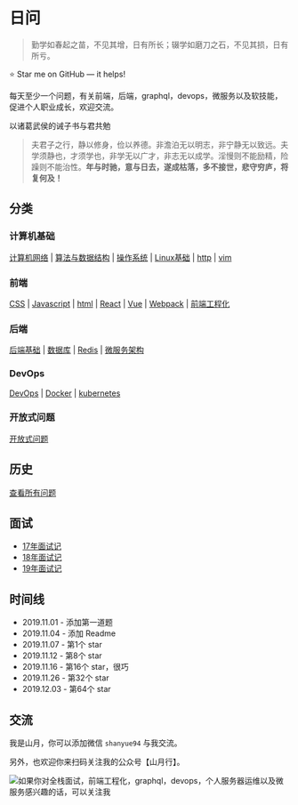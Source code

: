 # 日问

> 勤学如春起之苗，不见其增，日有所长；辍学如磨刀之石，不见其损，日有所亏。

⭐️ Star me on GitHub — it helps!

每天至少一个问题，有关前端，后端，graphql，devops，微服务以及软技能，促进个人职业成长，欢迎交流。

以诸葛武侯的诫子书与君共勉

> 夫君子之行，静以修身，俭以养德。非澹泊无以明志，非宁静无以致远。夫学须静也，才须学也，非学无以广才，非志无以成学。淫慢则不能励精，险躁则不能治性。**年与时驰，意与日去，遂成枯落，多不接世，悲守穷庐，将复何及！**

## 分类

### 计算机基础

[计算机网络](https://github.com/shfshanyue/Daily-Question/issues?q=is%3Aopen+is%3Aissue+label%3Anetwork) | 
[算法与数据结构](https://github.com/shfshanyue/Daily-Question/issues?q=is%3Aopen+is%3Aissue+label%3Aalgorithm) | 
[操作系统](https://github.com/shfshanyue/Daily-Question/issues?q=is%3Aopen+is%3Aissue+label%3Aos) |
[Linux基础](https://github.com/shfshanyue/Daily-Question/issues?q=is%3Aopen+is%3Aissue+label%3Alinux) |
[http](https://github.com/shfshanyue/Daily-Question/issues?q=is%3Aopen+is%3Aissue+label%3Ahttp) | 
[vim](https://github.com/shfshanyue/Daily-Question/issues?q=is%3Aopen+is%3Aissue+label%3Avim)

### 前端

[CSS](https://github.com/shfshanyue/Daily-Question/issues?q=is%3Aopen+is%3Aissue+label%3Acss) |
[Javascript](https://github.com/shfshanyue/Daily-Question/issues?q=is%3Aopen+is%3Aissue+label%3Ajs) |
[html](https://github.com/shfshanyue/Daily-Question/issues?q=is%3Aopen+is%3Aissue+label%3Ahtml) |
[React](https://github.com/shfshanyue/Daily-Question/issues?q=is%3Aopen+is%3Aissue+label%3Areact) |
[Vue](https://github.com/shfshanyue/Daily-Question/issues?q=is%3Aopen+is%3Aissue+label%3Avue) |
[Webpack](https://github.com/shfshanyue/Daily-Question/issues?q=is%3Aopen+is%3Aissue+label%3Awebpack) |
[前端工程化](https://github.com/shfshanyue/Daily-Question/issues?q=is%3Aopen+is%3Aissue+label%3A前端工程化)

### 后端

[后端基础](https://github.com/shfshanyue/Daily-Question/issues?q=is%3Aopen+is%3Aissue+label%3Aserver) |
[数据库](https://github.com/shfshanyue/Daily-Question/issues?q=is%3Aopen+is%3Aissue+label%3Adb) |
[Redis](https://github.com/shfshanyue/Daily-Question/issues?q=is%3Aopen+is%3Aissue+label%3Aredis) |
[微服务架构](https://github.com/shfshanyue/Daily-Question/issues?q=is%3Aopen+is%3Aissue+label%3Amicro-service)

### DevOps

[DevOps](https://github.com/shfshanyue/Daily-Question/issues?q=is%3Aopen+is%3Aissue+label%3Adevops) |
[Docker](https://github.com/shfshanyue/Daily-Question/issues?q=is%3Aopen+is%3Aissue+label%3Adocker) |
[kubernetes](https://github.com/shfshanyue/Daily-Question/issues?q=is%3Aopen+is%3Aissue+label%3Ak8s)

### 开放式问题

[开放式问题](https://github.com/shfshanyue/Daily-Question/issues?q=is%3Aopen+is%3Aissue+label%3Aopen)

## 历史

[查看所有问题](https://q.shanyue.tech/history.html)

## 面试

+ [17年面试记](https://github.com/shfshanyue/Daily-Question/blob/master/interviews/2017.md)
+ [18年面试记](https://github.com/shfshanyue/Daily-Question/blob/master/interviews/2018.md)
+ [19年面试记](https://github.com/shfshanyue/Daily-Question/blob/master/interviews/2019.md)

## 时间线

+ 2019.11.01 - 添加第一道题
+ 2019.11.04 - 添加 Readme
+ 2019.11.07 - 第1个 star
+ 2019.11.12 - 第8个 star
+ 2019.11.16 - 第16个 star，很巧
+ 2019.11.26 - 第32个 star
+ 2019.12.03 - 第64个 star

## 交流

我是山月，你可以添加微信 `shanyue94` 与我交流。

另外，也欢迎你来扫码关注我的公众号【山月行】。

![如果你对全栈面试，前端工程化，graphql，devops，个人服务器运维以及微服务感兴趣的话，可以关注我](https://shanyue.tech/qrcode.jpg)

